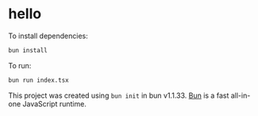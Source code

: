 # hello

To install dependencies:

```bash
bun install
```

To run:

```bash
bun run index.tsx
```

This project was created using `bun init` in bun v1.1.33. [Bun](https://bun.sh) is a fast all-in-one JavaScript runtime.
